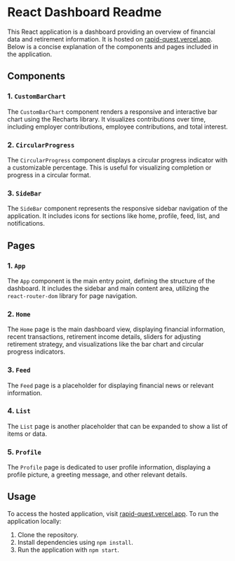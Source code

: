 # React Dashboard Readme

This React application is a dashboard providing an overview of financial data and retirement information. It is hosted on [rapid-quest.vercel.app](https://rapid-quest.vercel.app/). Below is a concise explanation of the components and pages included in the application.

## Components

### 1. `CustomBarChart`

The `CustomBarChart` component renders a responsive and interactive bar chart using the Recharts library. It visualizes contributions over time, including employer contributions, employee contributions, and total interest.

### 2. `CircularProgress`

The `CircularProgress` component displays a circular progress indicator with a customizable percentage. This is useful for visualizing completion or progress in a circular format.

### 3. `SideBar`

The `SideBar` component represents the responsive sidebar navigation of the application. It includes icons for sections like home, profile, feed, list, and notifications.

## Pages

### 1. `App`

The `App` component is the main entry point, defining the structure of the dashboard. It includes the sidebar and main content area, utilizing the `react-router-dom` library for page navigation.

### 2. `Home`

The `Home` page is the main dashboard view, displaying financial information, recent transactions, retirement income details, sliders for adjusting retirement strategy, and visualizations like the bar chart and circular progress indicators.

### 3. `Feed`

The `Feed` page is a placeholder for displaying financial news or relevant information.

### 4. `List`

The `List` page is another placeholder that can be expanded to show a list of items or data.

### 5. `Profile`

The `Profile` page is dedicated to user profile information, displaying a profile picture, a greeting message, and other relevant details.

## Usage

To access the hosted application, visit [rapid-quest.vercel.app](https://rapid-quest.vercel.app/). To run the application locally:

1. Clone the repository.
2. Install dependencies using `npm install`.
3. Run the application with `npm start`.
